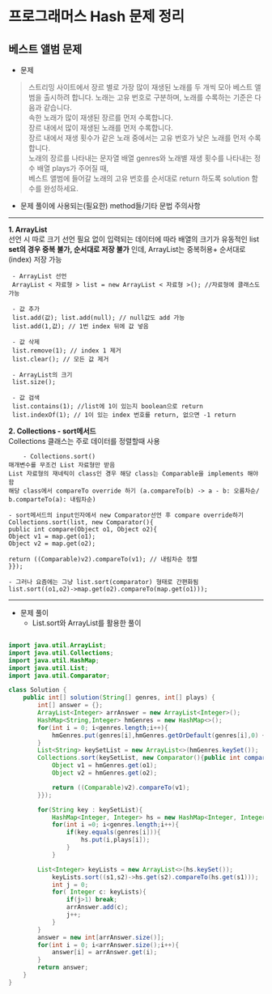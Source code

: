 # 프로그래머스 Hash 문제 정리

## 베스트 앨범 문제 

* 문제
> 스트리밍 사이트에서 장르 별로 가장 많이 재생된 노래를 두 개씩 모아 베스트 앨범을 출시하려 합니다. 노래는 고유 번호로 구분하며, 노래를 수록하는 기준은 다음과 같습니다.    
속한 노래가 많이 재생된 장르를 먼저 수록합니다.    
장르 내에서 많이 재생된 노래를 먼저 수록합니다.    
장르 내에서 재생 횟수가 같은 노래 중에서는 고유 번호가 낮은 노래를 먼저 수록합니다.    
노래의 장르를 나타내는 문자열 배열 genres와 노래별 재생 횟수를 나타내는 정수 배열 plays가 주어질 때,     
베스트 앨범에 들어갈 노래의 고유 번호를 순서대로 return 하도록 solution 함수를 완성하세요.     
    
    
    
* 문제 풀이에 사용되는(필요한) method들/기타 문법 주의사항  
******************
**1. ArrayList**     
선언 시 따로 크기 선언 필요 없이 입력되는 데이터에 따라 배열의 크기가 유동적인 list      
**set의 경우 중복 불가, 순서대로 저장 불가** 인데, ArrayList는 중복허용+ 순서대로(index) 저장 가능     
     
     - ArrayList 선언
     ArrayList < 자료형 > list = new ArrayList < 자료형 >(); //자료형에 클래스도 가능 
     
     - 값 추가
     list.add(값); list.add(null); // null값도 add 가능
     list.add(1,값); // 1번 index 뒤에 값 넣음 
     
     - 값 삭제
     list.remove(1); // index 1 제거 
     list.clear(); // 모든 값 제거 
     
     - ArrayList의 크기
     list.size();
     
     - 값 검색
     list.contains(1); //list에 1이 있는지 boolean으로 return
     list.indexOf(1); // 1이 있는 index 번호를 return, 없으면 -1 return 

**2. Collections - sort메서드**     
Collections 클래스는 주로 데이터를 정렬할때 사용    

        - Collections.sort()    
    매개변수를 무조건 List 자료형만 받음
    List 자료형의 재네릭이 class인 경우 해당 class는 Comparable을 implements 해야함 
    해당 class에서 compareTo override 하기 (a.compareTo(b) -> a - b: 오름차순/ b.comparteTo(a): 내림차순)
    
    - sort메서드의 input인자에서 new Comparator선언 후 compare override하기
    Collections.sort(list, new Comparator(){
    public int compare(Object o1, Object o2){
    Object v1 = map.get(o1);
    Object v2 = map.get(o2);
    
    return ((Comparable)v2).compareTo(v1); // 내림차순 정렬
    }});
    
    - 그러나 요즘에는 그냥 list.sort(comparator) 형태로 간편화됨
    list.sort((o1,o2)->map.get(o2).compareTo(map.get(o1)));
    
****************************************



* 문제 풀이 
  - List.sort와 ArrayList를 활용한 풀이 
```java

import java.util.ArrayList;
import java.util.Collections;
import java.util.HashMap;
import java.util.List;
import java.util.Comparator;

class Solution {
    public int[] solution(String[] genres, int[] plays) {
        int[] answer = {};
        ArrayList<Integer> arrAnswer = new ArrayList<Integer>();
        HashMap<String,Integer> hmGenres = new HashMap<>();
        for(int i = 0; i<genres.length;i++){
            hmGenres.put(genres[i],hmGenres.getOrDefault(genres[i],0) + plays[i]);
        }
        List<String> keySetList = new ArrayList<>(hmGenres.keySet());
        Collections.sort(keySetList, new Comparator(){public int compare(Object o1, Object o2){
            Object v1 = hmGenres.get(o1);
            Object v2 = hmGenres.get(o2);

            return ((Comparable)v2).compareTo(v1);
        }});

        for(String key : keySetList){
            HashMap<Integer, Integer> hs = new HashMap<Integer, Integer>();
            for(int i =0; i<genres.length;i++){
                if(key.equals(genres[i])){
                    hs.put(i,plays[i]);
                }
            }

        List<Integer> keyLists = new ArrayList<>(hs.keySet());
            keyLists.sort((s1,s2)->hs.get(s2).compareTo(hs.get(s1)));
            int j = 0;
            for( Integer c: keyLists){
                if(j>1) break;
                arrAnswer.add(c);
                j++;
            }
        }
        answer = new int[arrAnswer.size()];
        for(int i = 0; i<arrAnswer.size();i++){
            answer[i] = arrAnswer.get(i);
        }
        return answer;
    }
}
  ```
